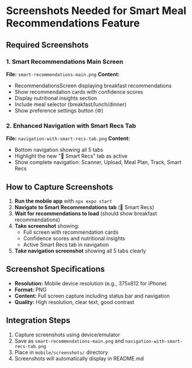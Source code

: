 # Screenshots Needed for Smart Meal Recommendations Feature

## Required Screenshots

### 1. Smart Recommendations Main Screen
**File:** `smart-recommendations-main.png`
**Content:** 
- RecommendationsScreen displaying breakfast recommendations
- Show recommendation cards with confidence scores
- Display nutritional insights section
- Include meal selector (breakfast/lunch/dinner)
- Show preference settings button (⚙️)

### 2. Enhanced Navigation with Smart Recs Tab
**File:** `navigation-with-smart-recs-tab.png` 
**Content:**
- Bottom navigation showing all 5 tabs
- Highlight the new "🎯 Smart Recs" tab as active
- Show complete navigation: Scanner, Upload, Meal Plan, Track, Smart Recs

## How to Capture Screenshots

1. **Run the mobile app** with `npx expo start`
2. **Navigate to Smart Recommendations tab** (🎯 Smart Recs)
3. **Wait for recommendations to load** (should show breakfast recommendations)
4. **Take screenshot** showing:
   - Full screen with recommendation cards
   - Confidence scores and nutritional insights
   - Active Smart Recs tab in navigation
5. **Take navigation screenshot** showing all 5 tabs clearly

## Screenshot Specifications
- **Resolution:** Mobile device resolution (e.g., 375x812 for iPhone)
- **Format:** PNG
- **Content:** Full screen capture including status bar and navigation
- **Quality:** High resolution, clear text, good contrast

## Integration Steps
1. Capture screenshots using device/emulator
2. Save as `smart-recommendations-main.png` and `navigation-with-smart-recs-tab.png`
3. Place in `mobile/screenshots/` directory
4. Screenshots will automatically display in README.md
